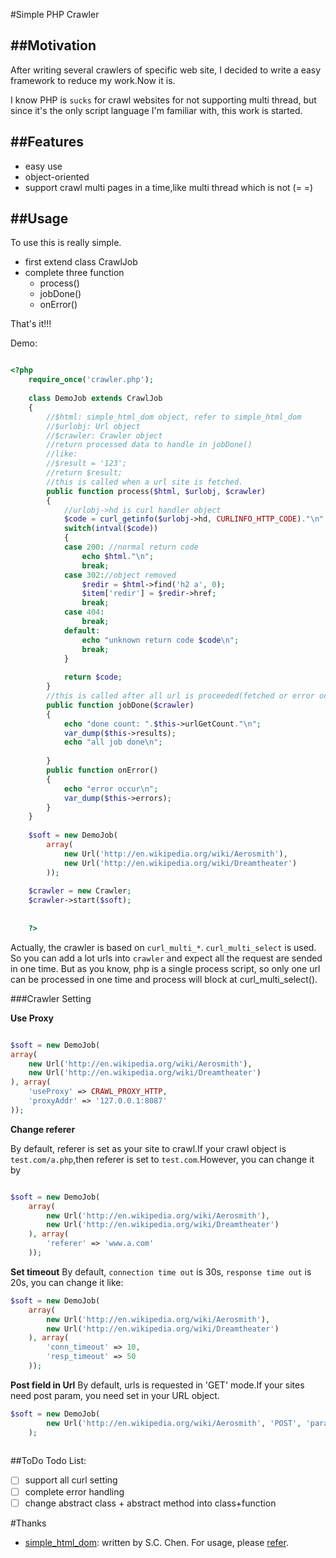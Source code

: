 #Simple PHP Crawler

##Motivation
----------
After writing several crawlers of specific web site, I decided to write a easy framework to reduce my work.Now it is.

I know PHP is `sucks` for crawl websites for not supporting multi thread, but since it's the only script language I'm familiar with, this work is started.

##Features
----------
*	easy use
*	object-oriented
*	support crawl multi pages in a time,like multi thread which is not (= =)

##Usage	
----------
To use this is really simple.

*	first extend class CrawlJob
*	complete three function
	*	process()
	*	jobDone()
	*	onError()	

That's it!!!

Demo:

```php

<?php
	require_once('crawler.php');
	
	class DemoJob extends CrawlJob
	{
		//$html: simple_html_dom object, refer to simple_html_dom
		//$urlobj: Url object
		//$crawler: Crawler object
		//return processed data to handle in jobDone()
		//like:
		//$result = '123';
		//return $result;
		//this is called when a url site is fetched.
		public function process($html, $urlobj, $crawler)
		{
			//urlobj->hd is curl handler object
			$code = curl_getinfo($urlobj->hd, CURLINFO_HTTP_CODE)."\n";
			switch(intval($code))
			{
			case 200: //normal return code
				echo $html."\n";
				break;
			case 302://object removed
				$redir = $html->find('h2 a', 0);
				$item['redir'] = $redir->href;
				break;
			case 404:
				break;
			default:
				echo "unknown return code $code\n";
				break;
			}
	
			return $code;
		}
		//this is called after all url is proceeded(fetched or error occur)
		public function jobDone($crawler)
		{
			echo "done count: ".$this->urlGetCount."\n";
			var_dump($this->results);
			echo "all job done\n";
	
		}
		public function onError()
		{
			echo "error occur\n";
			var_dump($this->errors);
		}
	}
	
	$soft = new DemoJob(
		array(
			new Url('http://en.wikipedia.org/wiki/Aerosmith'),
			new Url('http://en.wikipedia.org/wiki/Dreamtheater')
		));
	
	$crawler = new Crawler;
	$crawler->start($soft);
	
	
	?>
`````

Actually, the crawler is based on `curl_multi_*`. `curl_multi_select` is used. So you can add a lot urls into `crawler` and expect all the request are sended in one time. But as you know, php is a single process script, so only one url can be processed in one time and process will block at curl_multi_select().

###Crawler Setting

**Use Proxy**

```php

$soft = new DemoJob(
array(      
    new Url('http://en.wikipedia.org/wiki/Aerosmith'),                               
    new Url('http://en.wikipedia.org/wiki/Dreamtheater')                             
), array(   
    'useProxy' => CRAWL_PROXY_HTTP,                                                  
    'proxyAddr' => '127.0.0.1:8087'                                                  
));  
```

**Change referer**

By default, referer is set as your site to crawl.If your crawl object is `test.com/a.php`,then referer is set to `test.com`.However, you can change it by

```php

$soft = new DemoJob(
    array(
        new Url('http://en.wikipedia.org/wiki/Aerosmith'),                               
        new Url('http://en.wikipedia.org/wiki/Dreamtheater')                             
    ), array(
        'referer' => 'www.a.com'                                                                                                                                                  
    ));

```

**Set timeout**
By default, `connection time out` is 30s, `response time out` is 20s, you can change it like:

```php
$soft = new DemoJob(
    array(      
        new Url('http://en.wikipedia.org/wiki/Aerosmith'),                               
        new Url('http://en.wikipedia.org/wiki/Dreamtheater')                             
    ), array(       
        'conn_timeout' => 10,                                                            
        'resp_timeout' => 50                                                                                                                                                      
    ));   
```
 
**Post field in Url**
By default, urls is requested in 'GET' mode.If your sites need post param, you need set in your URL object.

```php
$soft = new DemoJob(
        new Url('http://en.wikipedia.org/wiki/Aerosmith', 'POST', 'para1=val1&para2=val2')
    );   
    
```


##ToDo
Todo List:
 - [ ] support all curl setting
 - [ ] complete error handling
 - [ ] change abstract class + abstract method into class+function

#Thanks
*	[simple_html_dom](http://simplehtmldom.sourceforge.net/): written by S.C. Chen. For usage, please [refer](http://simplehtmldom.sourceforge.net/).
